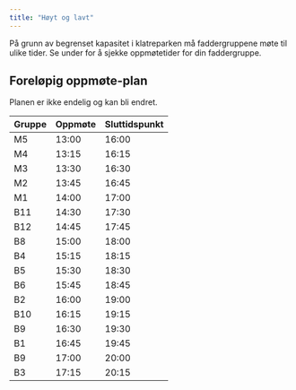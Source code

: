 ```yaml
---
title: "Høyt og lavt"
---
```


På grunn av begrenset kapasitet i klatreparken må faddergruppene møte til ulike tider. Se under for å sjekke oppmøtetider for din faddergruppe.

Foreløpig oppmøte-plan
------------------

Planen er ikke endelig og kan bli endret.

Gruppe  | Oppmøte  | Sluttidspunkt
------------- | ------------- | -------------
M5  | 13:00  | 16:00
M4  | 13:15  | 16:15
M3  | 13:30  | 16:30
M2  | 13:45  | 16:45
M1  | 14:00  | 17:00
B11  | 14:30  | 17:30
B12  | 14:45  | 17:45
B8  | 15:00  | 18:00
B4  | 15:15  | 18:15
B5  | 15:30  | 18:30
B6  | 15:45  | 18:45
B2  | 16:00  | 19:00
B10  | 16:15  | 19:15
B9  | 16:30  | 19:30
B1  | 16:45  | 19:45
B9  | 17:00  | 20:00
B3  | 17:15  | 20:15